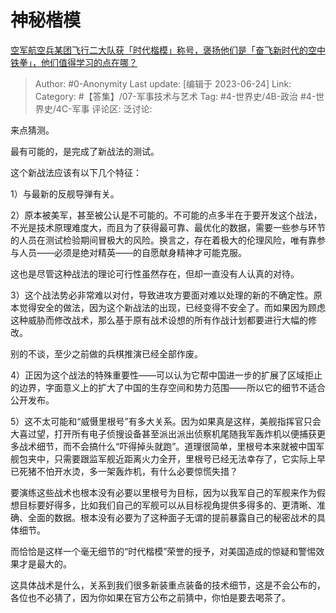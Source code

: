 # 神秘楷模
[空军航空兵某团飞行二大队获「时代楷模」称号，褒扬他们是「奋飞新时代的空中铁拳」，他们值得学习的点在哪？](https://www.zhihu.com/question/607609756/answer/3086968001)

> Author: #0-Anonymity
> Last update: [编辑于 2023-06-24]
> Link:
> Category: #【答集】/07-军事技术与艺术
> Tag: #4-世界史/4B-政治 #4-世界史/4C-军事
> 评论区:
> 泛讨论:

来点猜测。

最有可能的，是完成了新战法的测试。

这个新战法应该有以下几个特征：

1）与最新的反舰导弹有关。

2）原本被美军，甚至被公认是不可能的。不可能的点多半在于要开发这个战法，不光是技术原理难度大，而且为了获得最可靠、最优化的数据，需要一些参与环节的人员在测试检验期间冒极大的风险。换言之，存在着极大的伦理风险，唯有靠参与人员——必须是绝对精英——的自愿献身精神才可能克服。

这也是尽管这种战法的理论可行性虽然存在，但却一直没有人认真的对待。

3）这个战法势必非常难以对付，导致进攻方要面对难以处理的新的不确定性。原本觉得安全的做法，因为这个新战法的出现，已经变得不安全了。而如果因为顾虑这种威胁而修改战术，那么基于原有战术设想的所有作战计划都要进行大幅的修改。

别的不谈，至少之前做的兵棋推演已经全部作废。

4）正因为这个战法的特殊重要性——可以认为它帮中国进一步的扩展了区域拒止的边界，字面意义上的扩大了中国的生存空间和势力范围——所以它的细节不适合公开发布。

5）这不太可能和“威慑里根号”有多大关系。因为如果真是这样，美舰指挥官只会大喜过望，打开所有电子侦搜设备甚至派出派出侦察机尾随我军轰炸机以便捕获更多战术细节，而不会搞什么“吓得掉头就跑”。道理很简单，里根号本来就被中国军舰包夹中，只需要跟监军舰近距离火力全开，里根号已经无法幸存了，它实际上早已死猪不怕开水烫，多一架轰炸机，有什么必要惊慌失措？

要演练这些战术也根本没有必要以里根号为目标，因为以我军自己的军舰来作为假想目标要好得多，比如我们自己的军舰可以从目标视角提供多得多的、更清晰、准确、全面的数据。根本没有必要为了这种面子无谓的提前暴露自己的秘密战术的具体细节。

而恰恰是这样一个毫无细节的“时代楷模”荣誉的授予，对美国造成的惊疑和警惕效果才是最大的。

这具体战术是什么，关系到我们很多新装重点装备的技术细节，这是不会公布的，各位也不必猜了，因为你如果在官方公布之前猜中，你怕是要去喝茶了。
